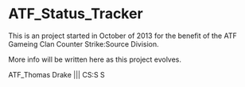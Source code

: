 ATF_Status_Tracker
==================
This is an project started in October of 2013 for the benefit of the ATF Gameing Clan Counter Strike:Source Division.

More info will be written here as this project evolves.

ATF_Thomas Drake ||| CS:S S
